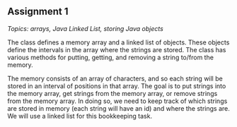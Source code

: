 ## Assignment 1

*Topics: arrays, Java Linked List, storing Java objects*

The class defines a memory array and a linked list of objects. These objects define the intervals in the array where the strings are stored. The class has various methods for putting, getting, and removing a string to/from the memory.

The memory consists of an array of characters, and so each string will be stored in an interval of positions in that array. The goal is to put strings into the memory array, get strings from the memory array, or remove strings from the memory array. In doing so, we need to keep track of which strings are
stored in memory (each string will have an id) and where the strings are. We will use a linked list for this bookkeeping task.
